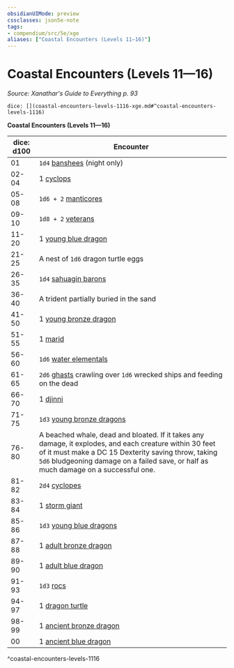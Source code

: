 ```yaml
---
obsidianUIMode: preview
cssclasses: json5e-note
tags:
- compendium/src/5e/xge
aliases: ["Coastal Encounters (Levels 11—16)"]
---
```

# Coastal Encounters (Levels 11—16)
*Source: Xanathar's Guide to Everything p. 93* 

`dice: [](coastal-encounters-levels-1116-xge.md#^coastal-encounters-levels-1116)`

**Coastal Encounters (Levels 11—16)**

| dice: d100 | Encounter |
|------------|-----------|
| 01 | `1d4` [banshees](/compendium/bestiary/undead/banshee.md) (night only) |
| 02-04 | 1 [cyclops](/compendium/bestiary/giant/cyclops.md) |
| 05-08 | `1d6 + 2` [manticores](/compendium/bestiary/monstrosity/manticore.md) |
| 09-10 | `1d8 + 2` [veterans](/compendium/bestiary/humanoid/veteran.md) |
| 11-20 | 1 [young blue dragon](/compendium/bestiary/dragon/young-blue-dragon.md) |
| 21-25 | A nest of `1d6` dragon turtle eggs |
| 26-35 | `1d4` [sahuagin barons](/compendium/bestiary/humanoid/sahuagin-baron.md) |
| 36-40 | A trident partially buried in the sand |
| 41-50 | 1 [young bronze dragon](/compendium/bestiary/dragon/young-bronze-dragon.md) |
| 51-55 | 1 [marid](/compendium/bestiary/elemental/marid.md) |
| 56-60 | `1d6` [water elementals](/compendium/bestiary/elemental/water-elemental.md) |
| 61-65 | `2d6` [ghasts](/compendium/bestiary/undead/ghast.md) crawling over `1d6` wrecked ships and feeding on the dead |
| 66-70 | 1 [djinni](/compendium/bestiary/elemental/djinni.md) |
| 71-75 | `1d3` [young bronze dragons](/compendium/bestiary/dragon/young-bronze-dragon.md) |
| 76-80 | A beached whale, dead and bloated. If it takes any damage, it explodes, and each creature within 30 feet of it must make a DC 15 Dexterity saving throw, taking `5d6` bludgeoning damage on a failed save, or half as much damage on a successful one. |
| 81-82 | `2d4` [cyclopes](/compendium/bestiary/giant/cyclops.md) |
| 83-84 | 1 [storm giant](/compendium/bestiary/giant/storm-giant.md) |
| 85-86 | `1d3` [young blue dragons](/compendium/bestiary/dragon/young-blue-dragon.md) |
| 87-88 | 1 [adult bronze dragon](/compendium/bestiary/dragon/adult-bronze-dragon.md) |
| 89-90 | 1 [adult blue dragon](/compendium/bestiary/dragon/adult-blue-dragon.md) |
| 91-93 | `1d3` [rocs](/compendium/bestiary/monstrosity/roc.md) |
| 94-97 | 1 [dragon turtle](/compendium/bestiary/dragon/dragon-turtle.md) |
| 98-99 | 1 [ancient bronze dragon](/compendium/bestiary/dragon/ancient-bronze-dragon.md) |
| 00 | 1 [ancient blue dragon](/compendium/bestiary/dragon/ancient-blue-dragon.md) |
^coastal-encounters-levels-1116